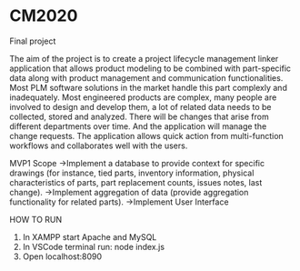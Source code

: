 # CM2020

Final project

The aim of the project is to create a project lifecycle management linker application that allows product modeling to be combined with part-specific data along with product management and communication functionalities. Most PLM software solutions in the market handle this part complexly and inadequately. Most engineered products are complex, many people are involved to design and develop them, a lot of related data needs to be collected, stored and analyzed. There will be changes that arise from different departments over time. And the application will manage the change requests. The application allows quick action from multi-function workflows and collaborates well with the users.

MVP1 Scope
->Implement a database to provide context for specific drawings (for instance, tied parts, inventory information, physical characteristics of parts, part replacement counts, issues notes, last change).
->Implement aggregation of data (provide aggregation functionality for related parts).
->Implement User Interface

HOW TO RUN

1. In XAMPP start Apache and MySQL
2. In VSCode terminal run: node index.js
3. Open localhost:8090
